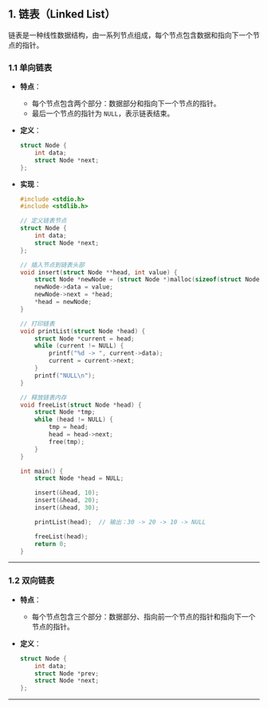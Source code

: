 ## **1. 链表（Linked List）**

链表是一种线性数据结构，由一系列节点组成，每个节点包含数据和指向下一个节点的指针。

### **1.1 单向链表**

- **特点**：
  - 每个节点包含两个部分：数据部分和指向下一个节点的指针。
  - 最后一个节点的指针为 `NULL`，表示链表结束。

- **定义**：

  ```c
  struct Node {
      int data;
      struct Node *next;
  };
  ```

- **实现**：

  ```c
  #include <stdio.h>
  #include <stdlib.h>

  // 定义链表节点
  struct Node {
      int data;
      struct Node *next;
  };

  // 插入节点到链表头部
  void insert(struct Node **head, int value) {
      struct Node *newNode = (struct Node *)malloc(sizeof(struct Node));
      newNode->data = value;
      newNode->next = *head;
      *head = newNode;
  }

  // 打印链表
  void printList(struct Node *head) {
      struct Node *current = head;
      while (current != NULL) {
          printf("%d -> ", current->data);
          current = current->next;
      }
      printf("NULL\n");
  }

  // 释放链表内存
  void freeList(struct Node *head) {
      struct Node *tmp;
      while (head != NULL) {
          tmp = head;
          head = head->next;
          free(tmp);
      }
  }

  int main() {
      struct Node *head = NULL;

      insert(&head, 10);
      insert(&head, 20);
      insert(&head, 30);

      printList(head);  // 输出：30 -> 20 -> 10 -> NULL

      freeList(head);
      return 0;
  }
  ```

---

### **1.2 双向链表**

- **特点**：
  - 每个节点包含三个部分：数据部分、指向前一个节点的指针和指向下一个节点的指针。

- **定义**：

  ```c
  struct Node {
      int data;
      struct Node *prev;
      struct Node *next;
  };
  ```

---